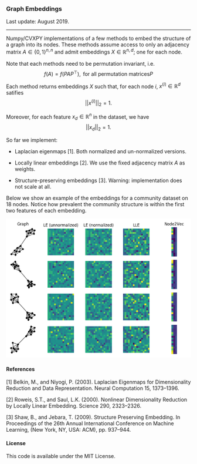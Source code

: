 ### Graph Embeddings

Last update: August 2019.

---

Numpy/CVXPY implementations of a few methods to embed the structure of a graph into its nodes. 
These methods assume access to only an adjacency matrix $A \in \{0,1\}^{n,n}$ and admit embeddings $X \in \mathbb{R}^{n,d}$; one for each node.

Note that each methods need to be permutation invariant, i.e.
$$
f(A) = f(P A P^\top), \text{ for all permutation matrices} P
$$

Each method returns embeddings $X$ such that, for each node $i$, $x^{(i)} \in \mathbb{R}^d$ satifies
$$||x^{(i)}||_2 = 1.$$

Moreover, for each feature $x_d \in \mathbb{R}^n$ in the dataset, we have
$$||x_d||_2 = 1.$$

So far we implement:

- Laplacian eigenmaps [1]. Both normalized and un-normalized versions.

- Locally linear embeddings [2]. We use the fixed adjacency matrix $A$ as weights.

- Structure-preserving embeddings [3]. Warning: implementation does not scale at all.

Below we show an example of the embeddings for a community dataset on 18 nodes. Notice how prevalent the community structure is within the first two features of each embedding.

![](examples/ex.png)

#### References

[1] Belkin, M., and Niyogi, P. (2003). Laplacian Eigenmaps for Dimensionality Reduction and Data Representation. Neural Computation 15, 1373–1396.

[2] Roweis, S.T., and Saul, L.K. (2000). Nonlinear Dimensionality Reduction by Locally Linear Embedding. Science 290, 2323–2326.

[3] Shaw, B., and Jebara, T. (2009). Structure Preserving Embedding. In Proceedings of the 26th Annual International Conference on Machine Learning, (New York, NY, USA: ACM), pp. 937–944.

#### License

This code is available under the MIT License.

